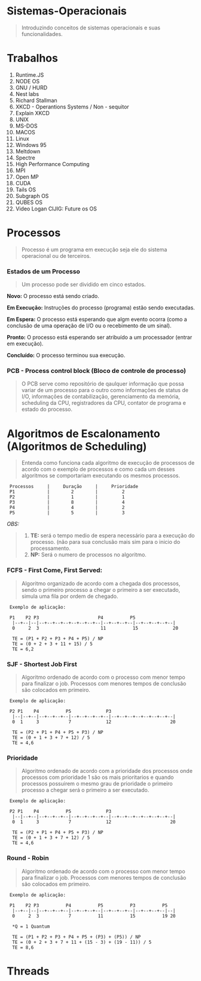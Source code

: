 # Sistemas-Operacionais
> Introduzindo conceitos de sistemas operacionais e suas funcionalidades.

# Trabalhos
1. Runtime.JS
2. NODE OS
3. GNU / HURD
4. Nest labs
5. Richard Stallman
6. XKCD - Operantions Systems / Non - sequitor
7. Explain XKCD
8. UNIX
9. MS-DOS
10. MACOS
11. Linux
12. Windows 95
13. Meltdown
14. Spectre
15. High Performance Computing
16. MPI
17. Open MP
18. CUDA
19. Tails OS
20. Subgraph OS
21. QUBES OS
22. Video Logan CIJIG: Future os OS

# Processos
> Processo é um programa em execução seja ele do sistema operacional ou de terceiros.

### Estados de um Processo
> Um processo pode ser dividido em cinco estados.

**Novo:** O processo está sendo criado.

**Em Execução:** Instruções do processo (programa) estão sendo executadas.

**Em Espera:** O processo está esperando que algm evento ocorra (como a conclusão de uma operação de I/O ou o recebimento de um sinal).

**Pronto:** O processo está esperando ser atribuído a um processador (entrar em execução).

**Concluído:** O processo terminou sua execução.

### PCB - Process control block (Bloco de controle de processo)
> O PCB serve como repositório de qaulquer informação que possa variar de um processo para o outro como informações de status de I/O, informações de contabilização, gerenciamento da memória, scheduling da CPU, registradores da CPU, contator de programa e estado do processo.


# Algoritmos de Escalonamento (Algoritmos de Scheduling)
> Entenda como funciona cada algoritmo de execução de processos de acordo com o exemplo de processos e como cada um desses algoritmos se comportariam executando os mesmos processos.

    
     Processos     |     Duração     |     Prioridade
     P1            |        2        |         2
     P2            |        1        |         1
     P3            |        8        |         4
     P4            |        4        |         2
     P5            |        5        |         3
     
*OBS:*
> 1. **TE:** será o tempo medio de espera necessário para a execução do processo.
(não para sua conclusão mais sim para o inicio do processamento.
> 2. **NP:** Será o numero de processos no algoritmo.  
     
     
     

### FCFS - First Come, First Served:
> Algoritmo organizado de acordo com a chegada dos processos, sendo o primeiro processo a chegar o primeiro a ser executado, simula uma fila por ordem de chegado.

     Exemplo de aplicação:
     
     P1    P2 P3                      P4          P5
      |--+--|--|--+--+--+--+--+--+--+--|--+--+--+--|--+--+--+--+--|
      0     2  3                       11          15             20
      
      TE = (P1 + P2 + P3 + P4 + P5) / NP 
      TE = (0 + 2 + 3 + 11 + 15) / 5
      TE = 6,2
      
### SJF - Shortest Job First
> Algoritmo ordenado de acordo com o processo com menor tempo para finalizar o job. Processos com menores tempos de conclusão são colocados em primeiro.

     Exemplo de aplicação:
     
     P2 P1    P4          P5             P3          
      |--|--+--|--+--+--+--|--+--+--+--+--|--+--+--+--+--+--+--+--|
      0  1     3           7             12                      20
      
      TE = (P2 + P1 + P4 + P5 + P3) / NP 
      TE = (0 + 1 + 3 + 7 + 12) / 5
      TE = 4,6
 
 ### Prioridade
> Algoritmo ordenado de acordo com a prioridade dos processos onde processos com prioridade 1 são os mais prioritarios e quando processos possuirem o mesmo grau de prioridade o primeiro processo a chegar será o primeiro a ser executado.

     Exemplo de aplicação:
     
     P2 P1    P4          P5             P3          
      |--|--+--|--+--+--+--|--+--+--+--+--|--+--+--+--+--+--+--+--|
      0  1     3           7             12                      20
      
      TE = (P2 + P1 + P4 + P5 + P3) / NP 
      TE = (0 + 1 + 3 + 7 + 12) / 5
      TE = 4,6
      
### Round - Robin
> Algoritmo ordenado de acordo com o processo com menor tempo para finalizar o job. Processos com menores tempos de conclusão são colocados em primeiro.

     Exemplo de aplicação:
     
     P1    P2 P3          P4          P5          P3          P5
      |--+--|--|--+--+--+--|--+--+--+--|--+--+--+--|--+--+--+--|--|
      0     2  3           7          11          15          19 20
      
      *Q = 1 Quantum 
      
      TE = (P1 + P2 + P3 + P4 + P5 + (P3) + (P5)) / NP 
      TE = (0 + 2 + 3 + 7 + 11 + (15 - 3) + (19 - 11)) / 5
      TE = 8,6
      
# Threads
> 
